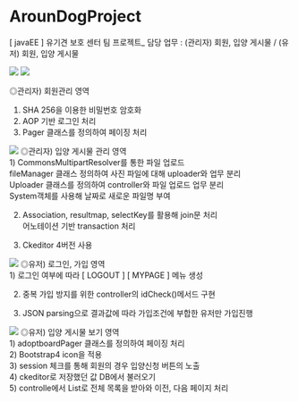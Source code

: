 # ArounDogProject
[ javaEE ] 유기견 보호 센터 팀 프로젝트_ 담당 업무 : (관리자) 회원, 입양 게시물 / (유저) 회원, 입양 게시물 


<img src="https://postfiles.pstatic.net/MjAxOTA1MDhfMTY2/MDAxNTU3MjQxMzc5NDk2.HxAgqP2dJOv36ksHMjRP7zJmwUAbmn9mkPTBvegNHC0g.-bXVi1dEyOUHvpJdaetlrKOIC9BCiFi9b1_Pfxfhhbsg.PNG.kwjing93/AROUNDOG_1.png?type=w966">



<img src="https://postfiles.pstatic.net/MjAxOTA1MDhfMTM4/MDAxNTU3MzE4Njk5OTU0.R13Ja4s9Y3fe82S4b1qand8Th4-AkCasVn_NvuxMGfog.TyCuPmlqTwUzjYhxKft1GeGYGipRP9a4gHXLPZZzVLog.PNG.kwjing93/AROUNDOG_2-1.png?type=w966">

◎관리자) 회원관리 영역<br/>
1) SHA 256을 이용한 비밀번호 암호화<br/>
2) AOP 기반 로그인 처리<br/>
3) Pager 클래스를 정의하여 페이징 처리<br/>




<img src="https://postfiles.pstatic.net/MjAxOTA1MDhfMTA2/MDAxNTU3MzE4NzE3MTI2.E4BRZyP0BFfoopz6dG9Y3g6cv_DuFF6h2Wfj6PG32u4g.dAp53xEeJe3OdGwUvfJAE1hodg3bVM5PpMPh9C1MwPog.PNG.kwjing93/AROUNDOG_3-1.png?type=w966">
◎관리자) 입양 게시물 관리 영역<br/>
1) CommonsMultipartResolver를 통한 파일 업로드<br/>
   fileManager 클래스 정의하여 사진 파일에 대해 uploader와 업무 분리<br/>
   Uploader 클래스를 정의하여 controller와 파일 업로드 업무 분리<br/>
   System객체를 사용해 날짜로 새로운 파일명 부여<br/>

2) Association, resultmap, selectKey를 활용해 join문 처리<br/>
   어노테이션 기반 transaction 처리<br/>

3) Ckeditor 4버전 사용<br/>




<img src="https://postfiles.pstatic.net/MjAxOTA1MDhfMTQw/MDAxNTU3MzI2ODA2MTE1.iW3Ay1HQuD7gKdvPo-z9dzT5y4KEIS2ixUJwOviV2Mcg.l9ZZX56aZXy4isalkc0oHmCTFKxlZvPghheRcYYkahAg.PNG.kwjing93/AROUNDOG_4-1(%EC%88%98%EC%A0%95).png?type=w966">
◎유저) 로그인, 가입 영역<br/>
1) 로그인 여부에 따라 [ LOGOUT ] [ MYPAGE ] 메뉴 생성<br/>

2) 중복 가입 방지를 위한 controller의 idCheck()메서드 구현

3) JSON parsing으로 결과값에 따라 가입조건에 부합한 유저만 가입진행


<img src="https://postfiles.pstatic.net/MjAxOTA1MDhfMTI0/MDAxNTU3MzI2ODA3MTEw.d2Lnn64aNVv0i1f0LQr2b063HFJfS8TTuq8e_fPU1tEg.-c7sxtBNhuGiORQCHH0OWBHz2ha9wHjs1ZU4_RXRHg8g.PNG.kwjing93/AROUNDOG_5-1(%EC%88%98%EC%A0%95).png?type=w966">
◎유저) 입양 게시물 보기 영역<br/>
1) adoptboardPager 클래스를 정의하여 페이징 처리<br/>
2) Bootstrap4 icon을 적용<br/>
3) session 체크를 통해 회원의 경우 입양신청 버튼의 노출<br/>
4) ckeditor로 저장했던 값 DB에서 불러오기<br/>
5) controlle에서 List로 전체 목록을 받아와 이전, 다음 페이지 처리<br/>



